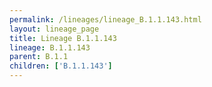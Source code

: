 ```yaml
---
permalink: /lineages/lineage_B.1.1.143.html
layout: lineage_page
title: Lineage B.1.1.143
lineage: B.1.1.143
parent: B.1.1
children: ['B.1.1.143']
---
```

